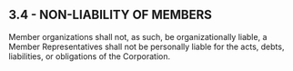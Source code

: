 ## **3.4 - NON-LIABILITY OF MEMBERS**

Member organizations shall not, as such, be organizationally liable, a Member Representatives shall not be personally liable for the acts, debts, liabilities, or obligations of the Corporation.
